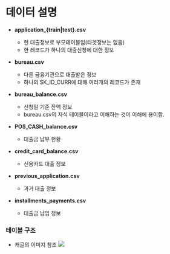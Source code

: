 # 데이터 설명

* **application_{train|test}.csv**
  * 현 대출정보로 부모테이블임(타겟정보는 없음)
  * 한 레코드가 하나의 대출신청에 대한 정보

* **bureau.csv**
  * 다른 금융기관으로 대출받은 정보
  * 하나의 SK_ID_CURR에 대해 여러개의 레코드가 존재
* **bureau_balance.csv**
  * 신청일 기준 잔액 정보
  * bureau.csv의 자식 테이블이라고 이해하는 것이 이해에 용이함.
* **POS_CASH_balance.csv**
  * 대출금 납부 현황

* **credit_card_balance.csv**
  * 신용카드 대출 정보
* **previous_application.csv**
  * 과거 대출 정보
* **installments_payments.csv**
  * 대출금 납입 정보

### 테이블 구조
  * 캐글의 이미지 참조
![](https://storage.googleapis.com/kaggle-media/competitions/home-credit/home_credit.png)

